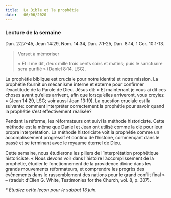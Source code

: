```yaml
---
title:  La Bible et la prophétie
date:   06/06/2020
---
```


### Lecture de la semaine
Dan. 2:27-45, Jean 14:29, Nom. 14:34, Dan. 7:1-25, Dan. 8:14, 1 Cor. 10:1-13.

> <p>Verset à mémoriser</p>
> « Et il me dit, deux mille trois cents soirs et matins; puis le sanctuaire sera purifié » (Daniel 8:14, LSG).

La prophétie biblique est cruciale pour notre identité et notre mission. La prophétie fournit un mécanisme interne et externe pour confirmer l’exactitude de la Parole de Dieu. Jésus dit: « Et maintenant je vous ai dit ces choses avant qu’elles arrivent, afin que lorsqu’elles arriveront, vous croyiez » (Jean 14:29, LSG; voir aussi Jean 13:19). La question cruciale est la suivante: comment interpréter correctement la prophétie pour savoir quand la prophétie s’est effectivement réalisée?

Pendant la réforme, les réformateurs ont suivi la méthode historiciste. Cette méthode est la même que Daniel et Jean ont utilisé comme la clé pour leur propre interprétation. La méthode historiciste voit la prophétie comme un accomplissement progressif et continu de l’histoire, commençant dans le passé et se terminant avec le royaume éternel de Dieu.

Cette semaine, nous étudierons les piliers de l’interprétation prophétique historiciste. « Nous devons voir dans l’histoire l’accomplissement de la prophétie, étudier le fonctionnement de la providence divine dans les grands mouvements réformateurs, et comprendre les progrès des évènements dans le rassemblement des nations pour le grand conflit final » – (traduit d’Ellen G. White, Testimonies for the Church, vol. 8, p. 307).

_* Étudiez cette leçon pour le sabbat 13 juin._
